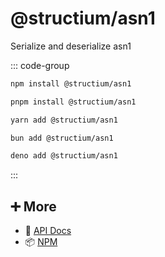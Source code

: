 # @structium/asn1

Serialize and deserialize asn1

::: code-group

```bash [npm]
npm install @structium/asn1
```

```bash [pnpm]
pnpm install @structium/asn1
```

```bash [yarn]
yarn add @structium/asn1
```

```bash [bun]
bun add @structium/asn1
```

```bash [deno]
deno add @structium/asn1
```

:::

## ➕ More

- 📖 [API Docs](api.md)
- 📦 [NPM](https://www.npmjs.com/package/@structium/asn1)
